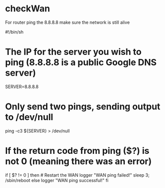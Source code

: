# checkWan
For router ping the 8.8.8.8 make sure the network is still alive


#!/bin/sh

# The IP for the server you wish to ping (8.8.8.8 is a public Google DNS server)
SERVER=8.8.8.8

# Only send two pings, sending output to /dev/null
ping -c3 ${SERVER} > /dev/null

# If the return code from ping ($?) is not 0 (meaning there was an error)
if [ $? != 0 ]
then
    # Restart the WAN
    logger "WAN ping failed!"
    sleep 3;
    /sbin/reboot
else
    logger "WAN ping successful!"
fi
